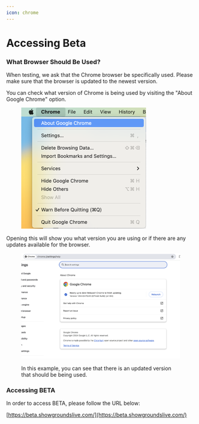 ```yaml
---
icon: chrome
---
```


# Accessing Beta

### What Browser Should Be Used?

When testing, we ask that the Chrome browser be specifically used. Please make sure that the browser is updated to the newest version.&#x20;

You can check what version of Chrome is being used by visiting the "About Google Chrome" option. \
&#x20;

<figure><img src="../.gitbook/assets/image (55).png" alt="" width="333"><figcaption></figcaption></figure>

Opening this will show you what version you are using or if there are any updates available for the browser.&#x20;

<figure><img src="../.gitbook/assets/image (56).png" alt=""><figcaption><p>In this example, you can see that there is an updated version that should be being used.</p></figcaption></figure>

### Accessing BETA

In order to access BETA, please follow the URL below:

[https://beta.showgroundslive.com/](https://beta.showgroundslive.com/)
